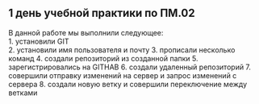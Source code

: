 <h2>1 день учебной практики по ПМ.02</h2>
В данной работе мы выполнили следующее: <br>
1. установили GIT <br>
2. установили имя пользователя и почту 
3. прописали несколько команд 
4. создали репозиторий из созданной папки 
5. зарегистрировались на GITHAB 
6. создали удаленный репозиторий 
7. совершили отправку изменений на сервер и запрос изменений с сервера 
8. создали новую ветку и совершили переключение между ветками 




